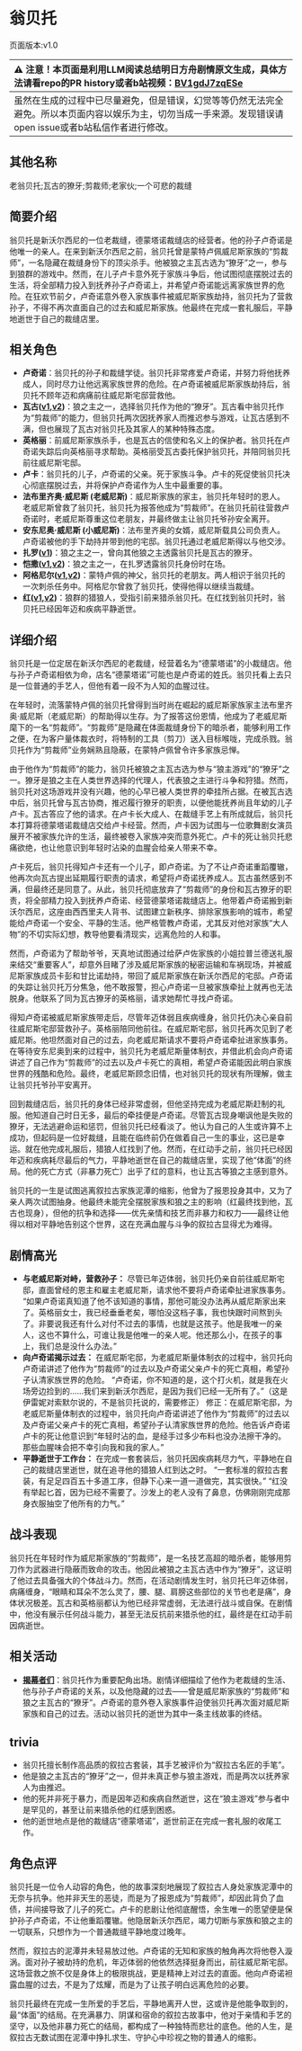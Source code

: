 # 翁贝托
页面版本:v1.0
 

| :warning: 注意！本页面是利用LLM阅读总结明日方舟剧情原文生成，具体方法请看repo的PR history或者b站视频：[BV1gdJ7zqESe](https://www.bilibili.com/video/BV1gdJ7zqESe/)         |
|:----------------------------|
| 虽然在生成的过程中已尽量避免，但是错误，幻觉等等仍然无法完全避免。所以本页面内容以娱乐为主，切勿当成一手来源。发现错误请open issue或者b站私信作者进行修改。|



## 其他名称
老翁贝托;瓦古的獠牙;剪裁师;老家伙;一个可悲的裁缝
## 简要介绍
翁贝托是新沃尔西尼的一位老裁缝，德蒙塔诺裁缝店的经营者。他的孙子卢奇诺是他唯一的亲人。在来到新沃尔西尼之前，翁贝托曾是蒙特卢佩威尼斯家族的“剪裁师”，一名隐藏在裁缝身份下的顶尖杀手。他被狼之主瓦古选为“獠牙”之一，参与到狼群的游戏中。然而，在儿子卢卡意外死于家族斗争后，他试图彻底摆脱过去的生活，将全部精力投入到抚养孙子卢奇诺上，并希望卢奇诺能远离家族世界的危险。在狂欢节前夕，卢奇诺意外卷入家族事件被威尼斯家族劫持，翁贝托为了营救孙子，不得不再次直面自己的过去和威尼斯家族。他最终在完成一套礼服后，平静地逝世于自己的裁缝店里。
## 相关角色
-   **卢奇诺**：翁贝托的孙子和裁缝学徒。翁贝托非常疼爱卢奇诺，并努力将他抚养成人，同时尽力让他远离家族世界的危险。在卢奇诺被威尼斯家族劫持后，翁贝托不顾年迈和病痛前往威尼斯宅邸营救他。
-   **瓦古([v1](extended_char_wa_gu.md),[v2](../char_v3/extended_char_wa_gu.md))**：狼之主之一，选择翁贝托作为他的“獠牙”。瓦古看中翁贝托作为“剪裁师”的能力，但翁贝托两次因抚养家人而推迟参与游戏，让瓦古感到不满，但也展现了瓦古对翁贝托及其家人的某种特殊态度。
-   **英格丽**：前威尼斯家族杀手，也是瓦古的信使和名义上的保护者。翁贝托在卢奇诺失踪后向英格丽寻求帮助。英格丽受瓦古委托保护翁贝托，并陪同翁贝托前往威尼斯宅邸。
-   **卢卡**：翁贝托的儿子，卢奇诺的父亲。死于家族斗争。卢卡的死促使翁贝托决心彻底摆脱过去，并将保护卢奇诺作为人生中最重要的事。
-   **法布里齐奥·威尼斯 (老威尼斯)**：威尼斯家族的家主，翁贝托年轻时的恩人。老威尼斯曾救了翁贝托，翁贝托为报答他成为“剪裁师”。在翁贝托前往营救卢奇诺时，老威尼斯尊重这位老朋友，并最终做主让翁贝托爷孙安全离开。
-   **安东尼奥·威尼斯 (小威尼斯)**：法布里齐奥的女婿，威尼斯载具公司负责人。卢奇诺被他的手下劫持并带到他的宅邸。翁贝托通过老威尼斯得以与他交涉。
-   **扎罗([v1](extended_char_zha_luo.md))**：狼之主之一，曾向其他狼之主透露翁贝托是瓦古的獠牙。
-   **恺撒([v1](extended_char_kai_sa.md),[v2](../char_v3/extended_char_kai_sa.md))**：狼之主之一，在扎罗透露翁贝托身份时在场。
-   **阿格尼尔([v1](extended_char_a_ge_ni_er.md),[v2](../char_v3/extended_char_a_ge_ni_er.md))**：蒙特卢佩的神父，翁贝托的老朋友。两人相识于翁贝托的一次刺杀任务中。阿格尼尔曾救了翁贝托，使得他得以继续当裁缝。
-   **红([v1](char_144_red.md),[v2](../char_v3/char_144_red.md))**：狼群的猎狼人，受指引前来猎杀翁贝托。在红找到翁贝托时，翁贝托已经因年迈和疾病平静逝世。
## 详细介绍
翁贝托是一位定居在新沃尔西尼的老裁缝，经营着名为“德蒙塔诺”的小裁缝店。他与孙子卢奇诺相依为命，店名“德蒙塔诺”可能也是卢奇诺的姓氏。翁贝托看上去只是一位普通的手艺人，但他有着一段不为人知的血腥过往。

在年轻时，流落蒙特卢佩的翁贝托曾得到当时尚在崛起的威尼斯家族家主法布里齐奥·威尼斯（老威尼斯）的帮助得以生存。为了报答这份恩情，他成为了老威尼斯麾下的一名“剪裁师”。“剪裁师”是隐藏在体面裁缝身份下的暗杀者，能够利用工作之便，在为客户量体裁衣时，将特制的工具（剪刀）送入目标喉咙，完成杀戮。翁贝托作为“剪裁师”业务娴熟且隐蔽，在蒙特卢佩曾令许多家族忌惮。

由于他作为“剪裁师”的能力，翁贝托被狼之主瓦古选为参与“狼主游戏”的“獠牙”之一。獠牙是狼之主在人类世界选择的代理人，代表狼之主进行斗争和狩猎。然而，翁贝托对这场游戏并没有兴趣，他的心早已被人类世界的牵挂所占据。在被瓦古选中后，翁贝托曾与瓦古协商，推迟履行獠牙的职责，以便他能抚养尚且年幼的儿子卢卡。瓦古答应了他的请求。在卢卡长大成人、在裁缝手艺上有所成就后，翁贝托本打算将德蒙塔诺裁缝店交给卢卡经营。然而，卢卡因为试图与一位歌舞剧女演员展开不被家族允许的生活，最终被卷入家族冲突而意外死亡。卢卡的死让翁贝托悲痛欲绝，也让他意识到年轻时沾染的血腥会给亲人带来不幸。

卢卡死后，翁贝托得知卢卡还有一个儿子，即卢奇诺。为了不让卢奇诺重蹈覆辙，他再次向瓦古提出延期履行职责的请求，希望将卢奇诺抚养成人。瓦古虽然感到不满，但最终还是同意了。从此，翁贝托彻底放弃了“剪裁师”的身份和瓦古獠牙的职责，将全部精力投入到抚养卢奇诺、经营德蒙塔诺裁缝店上。他带着卢奇诺搬到新沃尔西尼，这座由西西里夫人背书、试图建立新秩序、排除家族影响的城市，希望能给卢奇诺一个安全、平静的生活。他严格管教卢奇诺，尤其反对他对家族“大人物”的不切实际幻想，教导他要看清现实，远离危险的人和事。

然而，卢奇诺为了帮助爷爷，天真地试图通过给萨卢佐家族的小姐拉普兰德送礼服来结交“重要客人”，却意外目睹了涉及威尼斯家族的秘密运输和车祸现场，并被威尼斯家族成员卡彭和甘比诺劫持，带回了威尼斯家族在新沃尔西尼的宅邸。卢奇诺的失踪让翁贝托万分焦急，他不敢报警，担心卢奇诺一旦被家族牵扯上就再也无法脱身。他联系了同为瓦古獠牙的英格丽，请求她帮忙寻找卢奇诺。

得知卢奇诺被威尼斯家族带走后，尽管年迈体弱且疾病缠身，翁贝托仍决心亲自前往威尼斯宅邸营救孙子。英格丽陪同他前往。在威尼斯宅邸，翁贝托再次见到了老威尼斯。他坦然面对自己的过去，向老威尼斯请求不要将卢奇诺牵扯进家族事务。在等待安东尼奥到来的过程中，翁贝托为老威尼斯量体制衣，并借此机会向卢奇诺讲述了自己作为“剪裁师”的过去以及卢卡死亡的真相，希望卢奇诺能因此明白家族世界的残酷和危险。最终，老威尼斯顾念旧情，也对翁贝托的现状有所理解，做主让翁贝托爷孙平安离开。

回到裁缝店后，翁贝托的身体已经非常虚弱，但他坚持完成为老威尼斯赶制的礼服。他知道自己时日无多，最后的牵挂便是卢奇诺。尽管瓦古现身嘲讽他是失败的獠牙，无法逃避命运和惩罚，但翁贝托已经看淡了。他认为自己的人生或许算不上成功，但起码是一位好裁缝，且能在临终前仍在做着自己一生的事业，这已是幸运。就在他完成礼服后，猎狼人红找到了他。然而，在红动手之前，翁贝托已经因年迈和疾病耗尽最后的气力，平静地逝世在自己的裁缝店里，实现了他“体面”的终局。他的死亡方式（非暴力死亡）出乎了红的意料，也让瓦古等狼之主感到意外。

翁贝托的一生是试图逃离叙拉古家族泥潭的缩影，他曾为了报恩投身其中，又为了亲人两次试图抽身。他最终未能完全摆脱家族和狼之主的影响（红最终找到他，瓦古也现身），但他的抗争和选择——优先亲情和技艺而非暴力和权力——最终让他得以相对平静地告别这个世界，这在充满血腥与斗争的叙拉古显得尤为难得。
## 剧情高光
*   **与老威尼斯对峙，营救孙子：** 尽管已年迈体弱，翁贝托仍亲自前往威尼斯宅邸，直面曾经的恩主和雇主老威尼斯，请求他不要将卢奇诺牵扯进家族事务。
    “如果卢奇诺真知道了他不该知道的事情，那他可能没办法再从威尼斯家出来了。英格丽女士，我已经垂垂老矣，哪怕没这档子事，我也快跟时间熬到头了。非要说我还有什么对付不过去的事情，也就是这孩子。他是我唯一的亲人，这也不算什么，可谁让我是他唯一的亲人呢。他还那么小，在孩子的事上，我们总是没什么办法。”
*   **向卢奇诺揭示过去：** 在威尼斯宅邸，为老威尼斯量体制衣的过程中，翁贝托向卢奇诺讲述了他作为“剪裁师”的过去以及卢奇诺父亲卢卡的死亡真相，希望孙子认清家族世界的危险。
    “卢奇诺，你不知道的是，这个打火机，就是我在火场旁边捡到的......我们来到新沃尔西尼，是因为我们已经一无所有了。”（这是伊雷妮对索默尔说的，不是翁贝托说的，需要修正）
    修正：在威尼斯宅邸，为老威尼斯量体制衣的过程中，翁贝托向卢奇诺讲述了他作为“剪裁师”的过去以及卢奇诺父亲卢卡的死亡真相，希望孙子认清家族世界的危险。他告诉卢奇诺卢卡的死让他意识到“年轻时沾的血，是经手过多少布料也没办法擦干净的。那些血腥味会把不幸引向我和我的家人。”
*   **平静逝世于工作台：** 在完成一套套装后，翁贝托因疾病耗尽力气，平静地在自己的裁缝店里逝世，就在追寻他的猎狼人红到达之时。
    “一套标准的叙拉古套装，有足足四百五十多道工序，但静下心来一道一道做完，其实很快。”
    “红没有举起匕首，因为已经不需要了。沙发上的老人没有了鼻息，仿佛刚刚完成那身衣服抽空了他所有的力气。”
## 战斗表现
翁贝托在年轻时作为威尼斯家族的“剪裁师”，是一名技艺高超的暗杀者，能够用剪刀作为武器进行隐蔽而致命的攻击。他因此被狼之主瓦古选中作为“獠牙”，这证明了他过去具备强大的个体战斗力。然而，在活动剧情发生时，翁贝托已年迈体弱，病痛缠身，“眼睛和耳朵不怎么灵了，腰、腿、肩膀这些部位的关节也老是痛”，身体状况极差。瓦古和英格丽都认为他已经非常虚弱，无法进行战斗或自保。在剧情中，他没有展示任何战斗能力，甚至无法反抗前来猎杀他的红，最终是在红动手前因病逝世。
## 相关活动
-   **[揭幕者们](../stories/act38side.md)**：翁贝托作为重要配角出场。剧情详细描绘了他作为老裁缝的生活、他与孙子卢奇诺的关系，以及他隐藏的过去——曾是威尼斯家族的“剪裁师”和狼之主瓦古的“獠牙”。卢奇诺的意外卷入家族事件迫使翁贝托再次面对威尼斯家族和自己的过去。活动以翁贝托的逝世为其中一条主线故事的终结。
## trivia
*   翁贝托擅长制作高品质的叙拉古套装，其手艺被评价为“叙拉古名匠的手笔”。
*   他是狼之主瓦古的“獠牙”之一，但并未真正参与狼主游戏，而是两次以抚养家人为由推迟。
*   他的死并非死于暴力，而是因年迈和疾病自然逝世，这在“狼主游戏”参与者中是罕见的，甚至让前来猎杀他的红感到困惑。
*   他的逝世地点是他的裁缝店“德蒙塔诺”，逝世前正在完成一套礼服的收尾工作。
## 角色点评
翁贝托是一位令人动容的角色，他的故事深刻地展现了叙拉古人身处家族泥潭中的无奈与抗争。他并非天生的恶徒，而是为了报恩成为“剪裁师”，却因此背负了血债，并间接导致了儿子的死亡。卢卡的悲剧让他彻底醒悟，余生唯一的愿望便是保护孙子卢奇诺，不让他重蹈覆辙。他隐居新沃尔西尼，竭力切断与家族和狼之主的一切联系，只想作为一个普通裁缝平静地度过晚年。

然而，叙拉古的泥潭并未轻易放过他。卢奇诺的无知和家族的触角再次将他卷入漩涡。面对孙子被劫持的危机，年迈体弱的他依然选择挺身而出，前往威尼斯宅邸。这场营救之旅不仅是身体上的极限挑战，更是精神上对过去的直面。他向卢奇诺袒露血腥的过去，不是为了炫耀，而是为了让孩子明白远离危险的必要。

翁贝托最终在完成一生所爱的手艺后，平静地离开人世，这或许是他能争取到的，最“体面”的结局。在充满暴力、阴谋和宿命的叙拉古故事中，他对于亲情和手艺的坚守，以及他非暴力死亡的结局，都构成了一种独特而悲壮的底色。他的人生，是叙拉古无数试图在泥潭中挣扎求生、守护心中珍视之物的普通人的缩影。